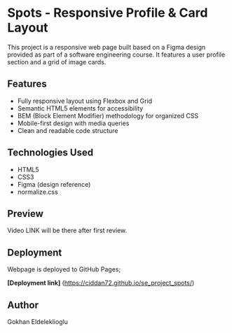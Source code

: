 # Spots - Responsive Profile & Card Layout

This project is a responsive web page built based on a Figma design provided as part of a software engineering course. It features a user profile section and a grid of image cards.

## Features

- Fully responsive layout using Flexbox and Grid
- Semantic HTML5 elements for accessibility
- BEM (Block Element Modifier) methodology for organized CSS
- Mobile-first design with media queries
- Clean and readable code structure

## Technologies Used

- HTML5
- CSS3
- Figma (design reference)
- normalize.css

## Preview

Video LINK will be there after first review.

## Deployment

Webpage is deployed to GitHub Pages;

**[Deployment link]** (https://ciddan72.github.io/se_project_spots/)

## Author

Gokhan Eldeleklioglu
